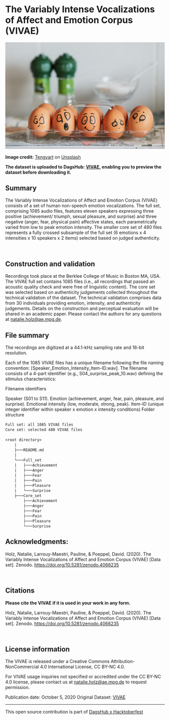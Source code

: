 
# The Variably Intense Vocalizations of Affect and Emotion Corpus (VIVAE)


![image](../assets/VIVAE/Photo.jpg)

**Image credit:** [Tengyart](https://unsplash.com/@tengyart) on [Unsplash](https://unsplash.com/)

**The dataset is uploaded to DagsHub: [VIVAE](https://dagshub.com/mert.bozkirr/VIVAE), enabling you to preview the dataset before downloading it.**

## Summary
The Variably Intense Vocalizations of Affect and Emotion Corpus (VIVAE) consists of a set of human non-speech emotion vocalizations. The full set, comprising 1085 audio files, features eleven speakers expressing three positive (achievement/ triumph, sexual pleasure, and surprise) and three negative (anger, fear, physical pain) affective states, each parametrically varied from low to peak emotion intensity. The smaller core set of 480 files represents a fully crossed subsample of the full set (6 emotions x 4 intensities x 10 speakers x 2 items) selected based on judged authenticity. 

</br>

## Construction and validation

Recordings took place at the Berklee College of Music in Boston MA, USA. The VIVAE full set contains 1085 files (i.e., all recordings that passed an acoustic quality check and were free of linguistic content). The core set was selected based on authenticity judgements collected throughout the technical validation of the dataset. The technical validation comprises data from 30 individuals providing emotion, intensity, and authenticity judgements. Details on the construction and perceptual evaluation will be shared in an academic paper. Please contact the authors for any questions at natalie.holz@ae.mpg.de.



## File summary

The recordings are digitized at a 44.1-kHz sampling rate and 16-bit resolution.

Each of the 1085 VIVAE files has a unique filename following the file naming convention: [Speaker_Emotion_Intensity_Item-ID.wav]. The filename consists of a 4-part identifier (e.g., S04_surprise_peak_10.wav) defining the stimulus characteristics:

Filename identifiers 

Speaker (S01 to S11).
Emotion (achievement, anger, fear, pain, pleasure, and surprise).
Emotional intensity (low, moderate, strong, peak).
Item-ID (unique integer identifier within speaker x emotion x intensity conditions) 
Folder structure

    Full set: all 1085 VIVAE files
    Core set: selected 480 VIVAE files 

    <root directory>
        |
        ├───README.md
        |
        └───Full_set
        |   ├───Achievement
        |   ├───Anger
        |   ├───Fear
        |   ├───Pain
        |   ├───Pleasure
        |   └───Surprise
        ├───Core_set
            ├───Achievement
            ├───Anger
            ├───Fear
            ├───Pain
            ├───Pleasure
            └───Surprise
               




        

## Acknowledgments:

Holz, Natalie, Larrouy-Maestri, Pauline, & Poeppel, David. (2020). The Variably Intense Vocalizations of Affect and Emotion Corpus (VIVAE) [Data set]. Zenodo. https://doi.org/10.5281/zenodo.4066235

</br>

## Citations
**Please cite the VIVAE if it is used in your work in any form.**

Holz, Natalie, Larrouy-Maestri, Pauline, & Poeppel, David. (2020). The Variably Intense Vocalizations of Affect and Emotion Corpus (VIVAE) [Data set]. Zenodo. https://doi.org/10.5281/zenodo.4066235


</br>

## License information


The VIVAE is released under a Creative Commons Attribution-NonCommercial 4.0 International License, CC BY-NC 4.0. 

For VIVAE usage inquiries not specified or accredited under the CC BY-NC 4.0 license, please contact us at natalie.holz@ae.mpg.de to request permission.

Publication date: October 5, 2020
Original Dataset: [VIVAE](https://zenodo.org/record/4066235#.YWcWERpByUm)

------

This open source contribution is part of [DagsHub x Hacktoberfest](https://dagshub.com/blog/hacktoberfest-x-dagshub-2/)

